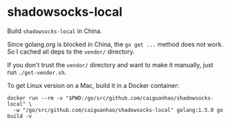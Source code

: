 shadowsocks-local
=================

Build `shadowsocks-local` in China.

Since golang.org is blocked in China, the `go get ...` method does not work.
So I cached all deps to the `vendor/` directory.

If you don't trust the `vendor/` directory and want to make it manually,
just run `./get-vendor.sh`.

To get Linux version on a Mac, build it in a Docker container:

```
docker run --rm -v "$PWD:/go/src/github.com/caiguanhao/shadowsocks-local" \
  -w "/go/src/github.com/caiguanhao/shadowsocks-local" golang:1.5.0 go build -v
```

